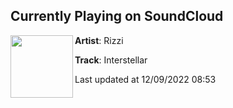 ## Currently Playing on SoundCloud

[<img align="left" width="100" src="https://i1.sndcdn.com/artworks-Sl7zLD0oX2yYD8Ey-KGybVQ-t500x500.jpg">](https://soundcloud.com/rizzidoxa/interstellar)

**Artist**: Rizzi 

**Track**: Interstellar

Last updated at 12/09/2022 08:53
